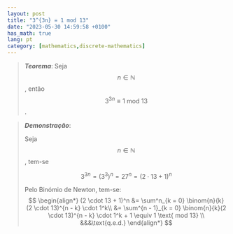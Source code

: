 ```yaml
---
layout: post
title: "3^{3n} = 1 mod 13"
date: "2023-05-30 14:59:58 +0100"
has_math: true
lang: pt
category: [mathematics,discrete-mathematics]
---
```


> ***Teorema***:
Seja $$n \in \mathbb{N}$$, então
$$
3^{3n} \equiv 1 \text{ mod 13}
$$.

> ***Demonstração***:
>
> Seja $$n \in \mathbb{N} $$, tem-se
>
>$$3^{3n} = (3^3)^n = 27^n = (2 \cdot 13 + 1)^n$$
>
> Pelo Binómio de Newton, tem-se:
> $$
> \begin{align*}
> (2 \cdot 13 + 1)^n
> &= \sum^n_{k = 0} \binom{n}{k} (2 \cdot 13)^{n - k} \cdot 1^k\\
> &= \sum^{n - 1}_{k = 0} \binom{n}{k}(2 \cdot 13)^{n - k} \cdot 1^k + 1
> \equiv 1 \text{ mod 13} \\
> &&&\text{q.e.d.}
> \end{align*}
> $$

